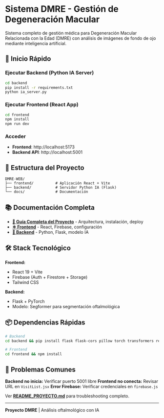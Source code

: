 # Sistema DMRE - Gestión de Degeneración Macular

Sistema completo de gestión médica para Degeneración Macular Relacionada con la Edad (DMRE) con análisis de imágenes de fondo de ojo mediante inteligencia artificial.

## 🚀 Inicio Rápido

### Ejecutar Backend (Python IA Server)
```bash
cd backend
pip install -r requirements.txt
python ia_server.py
```

### Ejecutar Frontend (React App)
```bash
cd frontend
npm install
npm run dev
```

### Acceder
- **Frontend**: http://localhost:5173
- **Backend API**: http://localhost:5001

## 📁 Estructura del Proyecto

```
DMRE-WEB/
├── frontend/          # Aplicación React + Vite
├── backend/           # Servidor Python IA (Flask)
└── docs/              # Documentación
```

## 📚 Documentación Completa

- **[📖 Guía Completa del Proyecto](README_PROYECTO.md)** - Arquitectura, instalación, deploy
- **[⚛️ Frontend](frontend/README.md)** - React, Firebase, configuración
- **[🧠 Backend](backend/README.md)** - Python, Flask, modelo IA

## 🛠️ Stack Tecnológico

**Frontend:**
- React 19 + Vite
- Firebase (Auth + Firestore + Storage)
- Tailwind CSS

**Backend:**
- Flask + PyTorch
- Modelo: Segformer para segmentación oftalmológica

## 📦 Dependencias Rápidas

```bash
# Backend
cd backend && pip install flask flask-cors pillow torch transformers requests

# Frontend
cd frontend && npm install
```

## 🐛 Problemas Comunes

**Backend no inicia:** Verificar puerto 5001 libre
**Frontend no conecta:** Revisar URL en `VisitList.jsx`
**Error Firebase:** Verificar credenciales en `firebase.js`

Ver **[README_PROYECTO.md](README_PROYECTO.md)** para troubleshooting completo.

---

**Proyecto DMRE** | Análisis oftalmológico con IA

